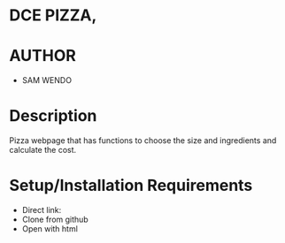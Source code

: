 # 

# DCE PIZZA,

# AUTHOR
* SAM WENDO

# Description

Pizza webpage that has functions to choose the size and ingredients and calculate the cost.

# Setup/Installation Requirements

* Direct link: 
* Clone from github
* Open with html